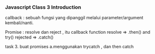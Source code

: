 ### Javascript Class 3 Introduction

callback : sebuah fungsi yang dipanggil melalui parameter/argument kembali/nanti.

Promise : resolve dan reject , itu callback function
resolve => .then() and try()
rejected => .catch()

task 3. buat promises
a.menggunakan trycatch , dan then catch

